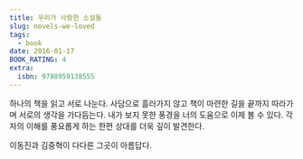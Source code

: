```yaml
---
title: 우리가 사랑한 소설들
slug: novels-we-loved
tags:
  - book
date: 2016-01-17
BOOK_RATING: 4
extra:
  isbn: 9788959138555
---
```

하나의 책을 읽고 서로 나눈다. 사담으로 흘러가지 않고 책이 마련한 길을 끝까지 따라가며 서로의 생각을 가다듬는다. 내가 보지 못한 풍경을 너의 도움으로 이제 볼 수 있다. 각자의 이해를 풍요롭게 하는 한편 상대를 더욱 깊이 발견한다. 

이동진과 김중혁이 다다른 그곳이 아름답다. 
